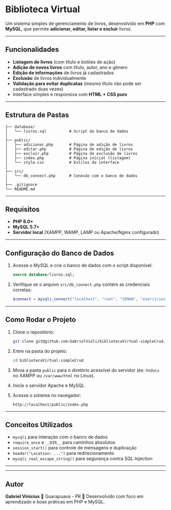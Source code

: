 # Biblioteca Virtual

Um sistema simples de gerenciamento de livros, desenvolvido em **PHP** com **MySQL**, que permite **adicionar, editar, listar e excluir** livros.

---

## Funcionalidades

* **Listagem de livros** (com título e botões de ação)
* **Adição de novos livros** com título, autor, ano e gênero
* **Edição de informações** de livros já cadastrados
* **Exclusão** de livros individualmente
* **Validação para evitar duplicatas** (mesmo título não pode ser cadastrado duas vezes)
* Interface simples e responsiva com **HTML + CSS puro**

---

## Estrutura de Pastas

```
├── database/
│   └── livros.sql          # Script do banco de dados
│
├── public/
│   ├── adicionar.php       # Página de adição de livros
│   ├── editar.php          # Página de edição de livros
│   ├── excluir.php         # Página de exclusão de livros
│   ├── index.php           # Página inicial (listagem)
│   └── style.css           # Estilos da interface
│
├── src/
│   └── db_connect.php      # Conexão com o banco de dados
│
├── .gitignore
└── README.md
```

---

## Requisitos

*  **PHP 8.0+**
*  **MySQL 5.7+**
*  **Servidor local** (XAMPP, WAMP, LAMP ou Apache/Nginx configurado)

---

## Configuração do Banco de Dados

1. Acesse o MySQL e crie o banco de dados com o script disponível:

   ```sql
   source database/livros.sql;
   ```
2. Verifique se o arquivo `src/db_connect.php` contém as credenciais corretas:

   ```php
   $connect = mysqli_connect("localhost", "root", "SENHA", "exercicios");
   ```

---

## Como Rodar o Projeto

1. Clone o repositório:

   ```bash
   git clone git@github.com:GabrielVioli/bibliotecaVirtual-simpleCrud.git
   ```
2. Entre na pasta do projeto:

   ```bash
   cd bibliotecaVirtual-simpleCrud
   ```
3. Mova a pasta `public` para o diretório acessível do servidor (ex: `htdocs` no XAMPP ou `/var/www/html` no Linux).
4. Inicie o servidor Apache e MySQL.
5. Acesse o sistema no navegador:

   ```
   http://localhost/public/index.php
   ```

---

## Conceitos Utilizados

* `mysqli` para interação com o banco de dados
* `require_once` e `__DIR__` para caminhos absolutos
* `session_start()` para controle de mensagens e duplicação
* `header("Location: ...")` para redirecionamento
* `mysqli_real_escape_string()` para segurança contra SQL Injection

---

---

## Autor

**Gabriel Vinicius**
📍 Guarapuava - PR
💼 Desenvolvido com foco em aprendizado e boas práticas em PHP e MySQL.
